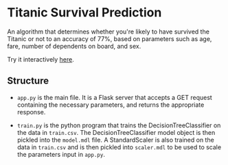 # Titanic Survival Prediction

An algorithm that determines whether you're likely to have survived the Titanic or not to an accuracy of 77%, based on parameters such as age, fare, number of dependents on board, and sex.

Try it interactively [here](https://darrendube.com/projects/titanic-dataset).

## Structure

- `app.py` is the main file. It is a Flask server that accepts a GET request containing the necessary parameters, and returns the appropriate response.

- `train.py` is the python program that trains the DecisionTreeClassifier on the data in `train.csv`. The DecisionTreeClassifier model object is then pickled into the `model.mdl` file. A StandardScaler is also trained on the data in `train.csv` and is then pickled into `scaler.mdl` to be used to scale the parameters input in `app.py`.
